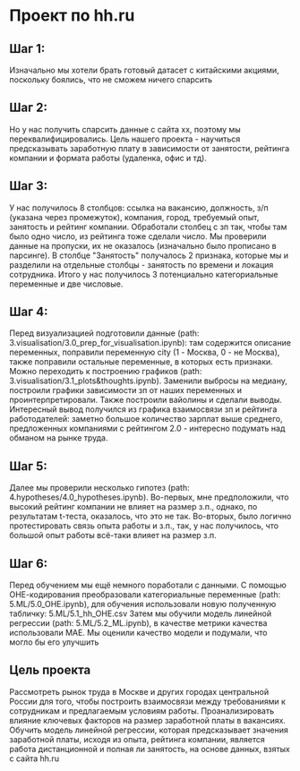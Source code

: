 # Проект по hh.ru

## Шаг 1:
Изначально мы хотели брать готовый датасет с китайскими акциями, поскольку боялись, что не сможем ничего спарсить

## Шаг 2:
Но у нас получить спарсить данные с сайта хх, поэтому мы переквалифицировались. Цель нашего проекта - научиться предсказывать заработную плату в зависимости от занятости, рейтинга компании и формата работы (удаленка, офис и тд). 

## Шаг 3:
У нас получилось 8 столбцов: ссылка на вакансию, должность, з/п (указана через промежуток), компания, город, требуемый опыт, занятость и рейтинг компании. Обработали столбец с зп так, чтобы там было одно число, из рейтинга тоже сделали число. Мы проверили данные на пропуски, их не оказалось (изначально было прописано в парсинге). В столбце "Занятость" получалось 2 признака, которые мы и разделили на отдельные столбцы - занятость по времени и локация сотрудника. Итого у нас получилось 3 потенциально категориальные переменные и две числовые. 

## Шаг 4:
Перед визуализацией подготовили данные (path: 3.visualisation/3.0_prep_for_visualisation.ipynb): там содержится описание переменных, поправили переменную city (1 - Москва, 0 - не Москва), также поправили остальные переменные, в которых есть признаки. Можно переходить к построению графиков (path: 3.visualisation/3.1_plots&thoughts.ipynb). Заменили выбросы на медиану, построили графики зависимости зп от наших переменных и проинтерпретировали. Также построили вайолины и сделали выводы. Интересный вывод получился из графика взаимосвязи зп и рейтинга работодателей: заметно большое количество зарплат выше среднего, предложенных компаниями с рейтингом 2.0 - интересно подумать над обманом на рынке труда.

## Шаг 5:
Далее мы проверили несколько гипотез (path: 4.hypotheses/4.0_hypotheses.ipynb). Во-первых, мне предположили, что высокий рейтинг компании не влияет на размер з.п., однако, по результатам t-теста, оказалось, что это не так. Во-вторых, было логично протестировать связь опыта работы и з.п., так, у нас получилось, что большой опыт работы всё-таки влияет на размер з.п.

## Шаг 6:
Перед обучением мы ещё немного поработали с  данными. С помощью ОНЕ-кодирования преобразовали категориальные переменные (path: 5.ML/5.0_OHE.ipynb), для обучения использовали новую полученную табличку: 5.ML/5.1_hh_OHE.csv
Затем мы обучили модель линейной регрессии (path: 5.ML/5.2_ML.ipynb), в качестве метрики качества использовали МАЕ. Мы оценили качество модели и подумали, что могло бы его улучшить

## Цель проекта
Рассмотреть рынок труда в Москве и других городах центральной России для того, чтобы построить взаимосвязи между требованиями к сотрудникам и предлагаемым условиям работы. Проанализировать влияние ключевых факторов на размер заработной платы в вакансиях. Обучить модель линейной регрессии, которая предсказывает значения заработной платы, исходя из опыта, рейтинга компании, является работа дистанционной и полная ли занятость, на основе данных, взятых с сайта hh.ru
